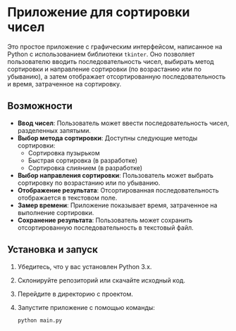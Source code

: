 # Приложение для сортировки чисел

Это простое приложение с графическим интерфейсом, написанное на Python с использованием библиотеки `tkinter`. Оно позволяет пользователю вводить последовательность чисел, выбирать метод сортировки и направление сортировки (по возрастанию или по убыванию), а затем отображает отсортированную последовательность и время, затраченное на сортировку.

## Возможности

- **Ввод чисел**: Пользователь может ввести последовательность чисел, разделенных запятыми.
- **Выбор метода сортировки**: Доступны следующие методы сортировки:
  - Сортировка пузырьком
  - Быстрая сортировка (в разработке)
  - Сортировка слиянием (в разработке)
- **Выбор направления сортировки**: Пользователь может выбрать сортировку по возрастанию или по убыванию.
- **Отображение результата**: Отсортированная последовательность отображается в текстовом поле.
- **Замер времени**: Приложение показывает время, затраченное на выполнение сортировки.
- **Сохранение результата**: Пользователь может сохранить отсортированную последовательность в текстовый файл.

## Установка и запуск

1. Убедитесь, что у вас установлен Python 3.x.
2. Склонируйте репозиторий или скачайте исходный код.
3. Перейдите в директорию с проектом.
4. Запустите приложение с помощью команды:

   ```bash
   python main.py
